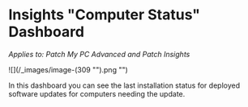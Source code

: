 # Insights "Computer Status" Dashboard

_Applies to: Patch My PC Advanced and Patch Insights_

!\[]\(/\_images/image-(309 "").png "")

In this dashboard you can see the last installation status for deployed software updates for computers needing the update.
